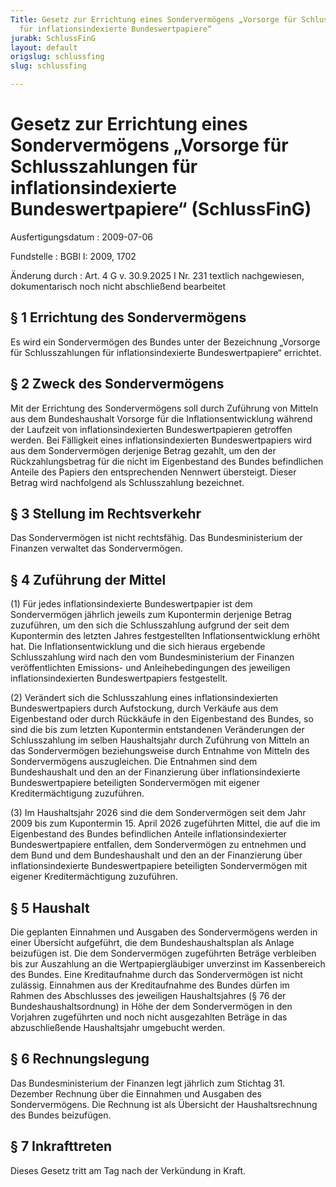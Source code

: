 ```yaml
---
Title: Gesetz zur Errichtung eines Sondervermögens „Vorsorge für Schlusszahlungen
  für inflationsindexierte Bundeswertpapiere“
jurabk: SchlussFinG
layout: default
origslug: schlussfing
slug: schlussfing

---
```


# Gesetz zur Errichtung eines Sondervermögens „Vorsorge für Schlusszahlungen für inflationsindexierte Bundeswertpapiere“ (SchlussFinG)

Ausfertigungsdatum
:   2009-07-06

Fundstelle
:   BGBl I: 2009, 1702

Änderung durch
:   Art. 4 G v. 30.9.2025 I Nr. 231 textlich nachgewiesen, dokumentarisch noch nicht abschließend bearbeitet


## § 1 Errichtung des Sondervermögens

Es wird ein Sondervermögen des Bundes unter der Bezeichnung „Vorsorge für Schlusszahlungen für inflationsindexierte Bundeswertpapiere“ errichtet.


## § 2 Zweck des Sondervermögens

Mit der Errichtung des Sondervermögens soll durch Zuführung von Mitteln aus dem Bundeshaushalt Vorsorge für die Inflationsentwicklung während der Laufzeit von inflationsindexierten Bundeswertpapieren getroffen werden. Bei Fälligkeit eines inflationsindexierten Bundeswertpapiers wird aus dem Sondervermögen derjenige Betrag gezahlt, um den der Rückzahlungsbetrag für die nicht im Eigenbestand des Bundes befindlichen Anteile des Papiers den entsprechenden Nennwert übersteigt. Dieser Betrag wird nachfolgend als Schlusszahlung bezeichnet.


## § 3 Stellung im Rechtsverkehr

Das Sondervermögen ist nicht rechtsfähig. Das Bundesministerium der Finanzen verwaltet das Sondervermögen.


## § 4 Zuführung der Mittel

(1) Für jedes inflationsindexierte Bundeswertpapier ist dem Sondervermögen jährlich jeweils zum Kupontermin derjenige Betrag zuzuführen, um den sich die Schlusszahlung aufgrund der seit dem Kupontermin des letzten Jahres festgestellten Inflationsentwicklung erhöht hat. Die Inflationsentwicklung und die sich hieraus ergebende Schlusszahlung wird nach den vom Bundesministerium der Finanzen veröffentlichten Emissions- und Anleihebedingungen des jeweiligen inflationsindexierten Bundeswertpapiers festgestellt.

(2) Verändert sich die Schlusszahlung eines inflationsindexierten Bundeswertpapiers durch Aufstockung, durch Verkäufe aus dem Eigenbestand oder durch Rückkäufe in den Eigenbestand des Bundes, so sind die bis zum letzten Kupontermin entstandenen Veränderungen der Schlusszahlung im selben Haushaltsjahr durch Zuführung von Mitteln an das Sondervermögen beziehungsweise durch Entnahme von Mitteln des Sondervermögens auszugleichen. Die Entnahmen sind dem Bundeshaushalt und den an der Finanzierung über inflationsindexierte Bundeswertpapiere beteiligten Sondervermögen mit eigener Kreditermächtigung zuzuführen.

(3) Im Haushaltsjahr 2026 sind die dem Sondervermögen seit dem Jahr 2009 bis zum Kupontermin 15. April 2026 zugeführten Mittel, die auf die im Eigenbestand des Bundes befindlichen Anteile inflationsindexierter Bundeswertpapiere entfallen, dem Sondervermögen zu entnehmen und dem Bund und dem Bundeshaushalt und den an der Finanzierung über inflationsindexierte Bundeswertpapiere beteiligten Sondervermögen mit eigener Kreditermächtigung zuzuführen.


## § 5 Haushalt

Die geplanten Einnahmen und Ausgaben des Sondervermögens werden in einer Übersicht aufgeführt, die dem Bundeshaushaltsplan als Anlage beizufügen ist. Die dem Sondervermögen zugeführten Beträge verbleiben bis zur Auszahlung an die Wertpapiergläubiger unverzinst im Kassenbereich des Bundes. Eine Kreditaufnahme durch das Sondervermögen ist nicht zulässig. Einnahmen aus der Kreditaufnahme des Bundes dürfen im Rahmen des Abschlusses des jeweiligen Haushaltsjahres (§ 76 der Bundeshaushaltsordnung) in Höhe der dem Sondervermögen in den Vorjahren zugeführten und noch nicht ausgezahlten Beträge in das abzuschließende Haushaltsjahr umgebucht werden.


## § 6 Rechnungslegung

Das Bundesministerium der Finanzen legt jährlich zum Stichtag 31. Dezember Rechnung über die Einnahmen und Ausgaben des Sondervermögens. Die Rechnung ist als Übersicht der Haushaltsrechnung des Bundes beizufügen.


## § 7 Inkrafttreten

Dieses Gesetz tritt am Tag nach der Verkündung in Kraft.

